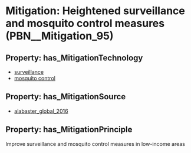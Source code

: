 # Mitigation: __Heightened surveillance and mosquito control measures__ (PBN__Mitigation_95)

## Property: has_MitigationTechnology

* [surveillance](../Technology/PBN__Technology_1963)
* [mosquito control](../Technology/PBN__Technology_2963)

## Property: has_MitigationSource

* [alabaster_global_2016](../Article/PBN__Article_132)

## Property: has_MitigationPrinciple

Improve surveillance and mosquito control measures in low-income areas

